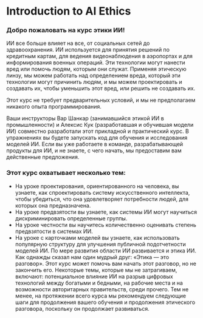 # Introduction to AI Ethics

### Добро пожаловать на курс этики ИИ!
ИИ все больше влияет на все, от социальных сетей до здравоохранения. ИИ используется для принятия решений по 
кредитным картам, для ведения видеонаблюдения в аэропортах и для информирования военных операций. Эти технологии 
могут нанести вред или помочь людям, которым они служат. Применяя этическую линзу, мы можем работать над 
определением вреда, который эти технологии могут причинить людям, и мы можем проектировать и создавать их, чтобы 
уменьшить этот вред, или решить не создавать их.     

Этот курс не требует предварительных условий, и мы не предполагаем никакого опыта программирования.

Ваши инструкторы Вар Шанкар (занимавшийся этикой ИИ в промышленности) и Алексис Кук (разработавшая и обучившая 
модели ИИ) совместно разработали этот прикладной и практический курс. В упражнениях вы будете запускать код для 
обучения и исследования моделей ИИ. Если вы уже работаете в команде, разрабатывающей продукты для ИИ, и не знаете, с 
чего начать, мы предоставим вам действенные предложения.

### Этот курс охватывает несколько тем:

- На уроке проектирования, ориентированного на человека, вы узнаете, как спроектировать систему искусственного 
интеллекта, чтобы убедиться, что она удовлетворяет потребности людей, для которых она предназначена. 
- На уроке предвзятости вы узнаете, как системы ИИ могут научиться дискриминировать определенные группы.
- На уроке честности вы научитесь количественно оценивать степень предвзятости в системах ИИ.
- На уроке с карточками моделей вы узнаете, как использовать популярную структуру для улучшения публичной 
  подотчетности моделей ИИ.
По мере развития области ИИ развивается и этика ИИ. Как однажды сказал нам один мудрый друг: «Этика — это разговор». 
Этот курс может помочь вам начать этот разговор, но не закончить его. Некоторые темы, которые мы не затрагиваем, 
включают: потенциальное влияние ИИ на разрыв цифровых технологий между богатыми и бедными, на рабочие места и на 
возможности авторитарных правительств, среди прочего. Тем не менее, на протяжении всего курса мы рекомендуем 
следующие шаги для продолжения вашего обучения и продолжения этического разговора, поскольку он продолжает 
развиваться.     
